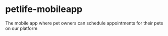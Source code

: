 # petlife-mobileapp
The mobile app where pet owners can schedule appointments for their pets on our platform
